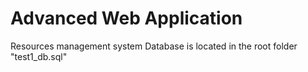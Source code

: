 # Advanced Web Application
Resources management system
Database is located in the root folder "test1_db.sql"
